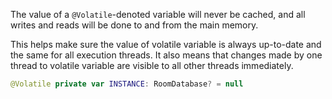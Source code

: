 The value of a `@Volatile`-denoted variable will never be cached, and all writes and reads will be done to and from the main memory.

This helps make sure the value of volatile variable is always up-to-date and the same for all execution threads. It also means that changes made by one thread to volatile variable are visible to all other threads immediately.

```kotlin
@Volatile private var INSTANCE: RoomDatabase? = null
```
